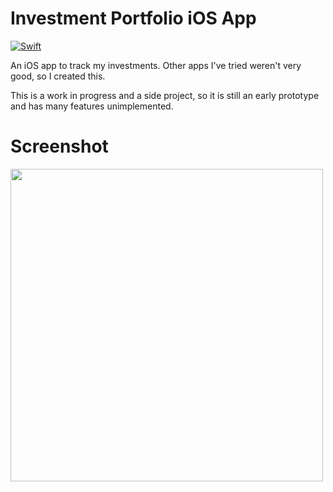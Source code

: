 # Investment Portfolio iOS App

[![Swift](https://github.com/hunterkingsbeer/stocks/actions/workflows/swift.yml/badge.svg)](https://github.com/hunterkingsbeer/stocks/actions/workflows/swift.yml)

An iOS app to track my investments.
Other apps I've tried weren't very good, so I created this.

This is a work in progress and a side project, so it is still an early prototype and has many features unimplemented.

# Screenshot 
<img src="https://i.imgur.com/31tbHeY.png" width="500">
